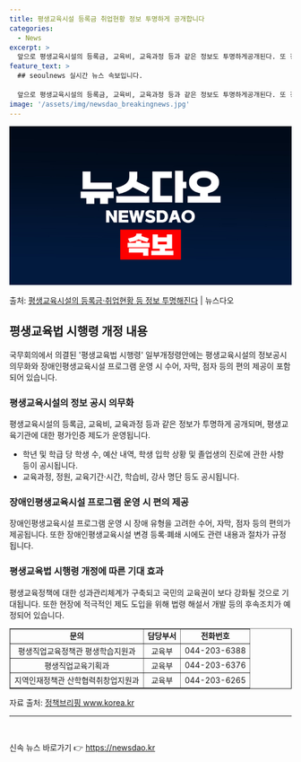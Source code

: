 ```yaml
---
title: 평생교육시설 등록금 취업현황 정보 투명하게 공개합니다
categories:
  - News
excerpt: >
  앞으로 평생교육시설의 등록금, 교육비, 교육과정 등과 같은 정보도 투명하게공개된다. 또 장애인평생교육시설 프…
feature_text: >
  ## seoulnews 실시간 뉴스 속보입니다.

  앞으로 평생교육시설의 등록금, 교육비, 교육과정 등과 같은 정보도 투명하게공개된다. 또 장애인평생교육시설 프…
image: '/assets/img/newsdao_breakingnews.jpg'
---
```


![뉴스다오 속보](/assets/img/newsdao_breakingnews.jpg)

<p>출처: <a href="https://newsdao.kr/3569" rel="dofollow">평생교육시설의 등록금·취업현황 등 정보 투명해진다</a> | 뉴스다오</p>

<h2 data-ke-size="size26">평생교육법 시행령 개정 내용</h2>
<p data-ke-size="size16">국무회의에서 의결된 '평생교육법 시행령' 일부개정령안에는 평생교육시설의 정보공시 의무화와 장애인평생교육시설 프로그램 운영 시 수어, 자막, 점자 등의 편의 제공이 포함되어 있습니다.</p>

<h3>평생교육시설의 정보 공시 의무화</h3>
<p data-ke-size="size16">평생교육시설의 등록금, 교육비, 교육과정 등과 같은 정보가 투명하게 공개되며, 평생교육기관에 대한 평가인증 제도가 운영됩니다.</p>
<ul>
    <li>학년 및 학급 당 학생 수, 예산 내역, 학생 입학 상황 및 졸업생의 진로에 관한 사항 등이 공시됩니다.</li>
    <li>교육과정, 정원, 교육기간·시간, 학습비, 강사 명단 등도 공시됩니다.</li>
</ul>

<h3>장애인평생교육시설 프로그램 운영 시 편의 제공</h3>
<p data-ke-size="size16">장애인평생교육시설 프로그램 운영 시 장애 유형을 고려한 수어, 자막, 점자 등의 편의가 제공됩니다. 또한 장애인평생교육시설 변경 등록·폐쇄 시에도 관련 내용과 절차가 규정됩니다.</p>

<h3>평생교육법 시행령 개정에 따른 기대 효과</h3>
<p data-ke-size="size16">평생교육정책에 대한 성과관리체계가 구축되고 국민의 교육권이 보다 강화될 것으로 기대됩니다. 또한 현장에 적극적인 제도 도입을 위해 법령 해설서 개발 등의 후속조치가 예정되어 있습니다.</p>

<table style="width: 100%;" border="1">
<tbody>
<tr>
<td style="text-align: center; height: 17px;"><b>문의</b></td>
<td style="text-align: center; height: 17px;"><b>담당부서</b></td>
<td style="text-align: center; height: 17px;"><b>전화번호</b></td>
</tr>
<tr>
<td style="text-align: center;">평생직업교육정책관 평생학습지원과</td>
<td style="text-align: center;">교육부</td>
<td style="text-align: center;">044-203-6388</td>
</tr>
<tr>
<td style="text-align: center;">평생직업교육기획과</td>
<td style="text-align: center;">교육부</td>
<td style="text-align: center;">044-203-6376</td>
</tr>
<tr>
<td style="text-align: center;">지역인재정책관 산학협력취창업지원과</td>
<td style="text-align: center;">교육부</td>
<td style="text-align: center;">044-203-6265</td>
</tr>
</tbody>
</table>
<p data-ke-size="size16">자료 출처: <a href="https://newsdao.kr/3569">정책브리핑 www.korea.kr</a></p>
<hr>
<p data-ke-size="size16">&nbsp;</p> 

신속 뉴스 바로가기 👉 <a href="https://newsdao.kr" rel="dofollow">https://newsdao.kr</a>


